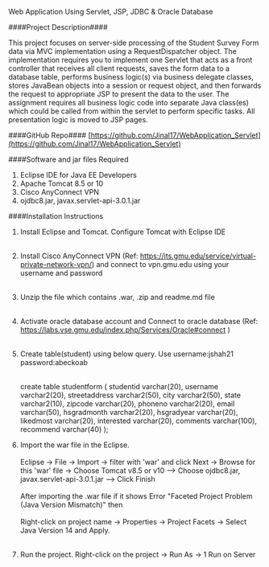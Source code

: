 Web Application Using Servlet, JSP, JDBC & Oracle Database



####Project Description####

This project focuses on server-side processing of the Student Survey Form data via MVC
implementation using a RequestDispatcher object. The implementation requires you to
implement one Servlet that acts as a front controller that receives all client requests, saves the
form data to a database table, performs business logic(s) via business delegate classes, stores
JavaBean objects into a session or request object, and then forwards the request to appropriate
JSP to present the data to the user. The assignment requires all business logic code into separate
Java class(es) which could be called from within the servlet to perform specific tasks. All
presentation logic is moved to JSP pages. 

####GitHub Repo####
[https://github.com/Jinal17/WebApplication_Servlet](https://github.com/Jinal17/WebApplication_Servlet)

####Software and jar files Required

1. Eclipse IDE for Java EE Developers <br/>
2. Apache Tomcat 8.5 or 10 <br/>
3. Cisco AnyConnect VPN <br/>
4. ojdbc8.jar, javax.servlet-api-3.0.1.jar <br/>


####Installation Instructions
1. Install Eclipse and Tomcat. Configure Tomcat with Eclipse IDE<br/><br/>
2. Install Cisco AnyConnect VPN (Ref: https://its.gmu.edu/service/virtual-private-network-vpn/) and connect to vpn.gmu.edu using your username and password<br/><br/>
3. Unzip the file which contains .war, .zip and readme.md file<br/><br/>
4. Activate oracle database account and Connect to oracle database (Ref: https://labs.vse.gmu.edu/index.php/Services/Oracle#connect )<br/><br/>
5. Create table(student) using below query. Use username:jshah21 password:abeckoab <br/><br/>

	create table studentform (
	studentid varchar(20),
	username varchar2(20), 
	streetaddress varchar2(50),
	city varchar2(50),
	state varchar2(10),
	zipcode varchar(20),
	phoneno varchar2(20),
	email varchar(50),
	hsgradmonth varchar2(20),
	hsgradyear varchar(20),
	likedmost varchar(20),
	interested varchar(20),
	comments varchar(100),
	recommend varchar(40)
	);

6. Import the war file in the Eclipse. <br/><br/>
	Eclipse -> File -> Import -> filter with 'war' and 
	click Next -> Browse for this 'war' file -> Choose Tomcat v8.5 or v10 --> Choose ojdbc8.jar, javax.servlet-api-3.0.1.jar --> Click Finish <br/><br/>
	After importing the .war file if it shows Error "Faceted Project Problem (Java Version 			Mismatch)" then <br/><br/>
	Right-click on project name -> Properties -> Project Facets -> Select Java Version 14 and 		Apply.<br/><br/>
7. Run the project. Right-click on the project -> Run As -> 1 Run on Server<br/><br/>
